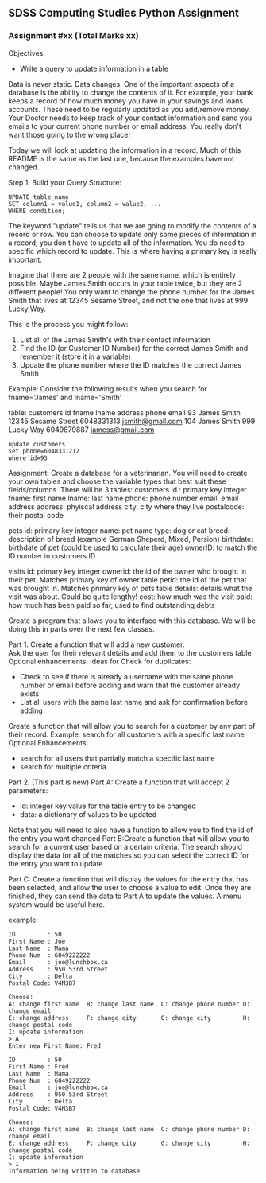 ## SDSS Computing Studies Python Assignment
### Assignment #xx (Total Marks xx)

Objectives:
* Write a query to update information in a table

Data is never static. Data changes. One of the important aspects of a database is the ability to change the contents of it.  For example, your bank keeps a record of how much money you have in your savings and loans accounts. These need to be regularly updated as you add/remove money.  Your Doctor needs to keep track of your contact information and send you emails to your current phone number or email address.  You really don't want those going to the wrong place!

Today we will look at updating the information in a record.
Much of this README is the same as the last one, because the examples have not changed.


Step 1: Build your Query
Structure:
```
UPDATE table_name
SET column1 = value1, column2 = value2, ...
WHERE condition;
```
The keyword "update" tells us that we are going to modify the contents of a record or row.
You can choose to update only some pieces of information in a record; you don't have to update all of the information.
You do need to specific which record to update.  This is where having a primary key is really important.

Imagine that there are 2 people with the same name, which is entirely possible. Maybe James Smith occurs in your table twice, but they are 2 different people!  You only want to change the phone number for the James Smith that lives at  12345 Sesame Street, and not the one that lives at 999 Lucky Way.

This is the process you might follow:
1. List all of the James Smith's with their contact information
2. Find the ID (or Customer ID Number) for the correct James Smith and remember it (store it in a variable)
3. Update the phone number where the ID matches the correct James Smith

Example:
Consider the following results when you search for fname='James' and lname='Smith'

table: customers
 id  fname   lname   address                 phone               email
 93  James   Smith   12345 Sesame Street     6048331313          jsmith@gmail.com
104  James   Smith   999 Lucky Way           6049879887          jamess@gmail.com

```
update customers
set phone=6048331212
where id=93
```

Assignment:
Create a database for a veterinarian.  You will need to create your own tables and choose the variable types that best suit these fields/columns.
There will be 3 tables:
customers
    id : primary key integer
    fname: first name 
    lname: last name
    phone: phone number
    email: email address
    address: phyiscal address
    city: city where they live
    postalcode: their postal code


pets
    id: primary key integer
    name: pet name
    type: dog or cat
    breed: description of breed (example German Sheperd, Mixed, Persion)
    birthdate: birthdate of pet (could be used to calculate their age)
    ownerID: to match the ID number in customers ID

visits
    id: primary key integer
    ownerid: the id of the owner who brought in their pet. Matches primary key of owner table
    petid: the id of the pet that was brought in. Matches primary key of pets table
    details: details what the visit was about.  Could be quite lengthy!
    cost: how much was the visit
    paid: how much has been paid so far, used to find outstanding debts


Create a program that allows you to interface with this database. 
We will be doing this in parts over the next few classes.

Part 1.
Create a function that will add a new customer.  
Ask the user for their relevant details and add them to the customers table
Optional enhancements.
Ideas for Check for duplicates:
* Check to see if there is already a username with the same phone number or email before adding and warn that the customer already exists
* List all users with the same last name and ask for confirmation before adding

Create a function that will allow you to search for a customer by any part of their record.
Example: search for all customers with a specific last name
Optional Enhancements.
* search for all users that partially match a specific last name
* search for multiple criteria


Part 2. (This part is new)
Part A: Create a function that will accept 2 parameters: 
* id: integer key value for the table entry to be changed
* data: a dictionary of values to be updated


Note that you will need to also have a function to allow you to find the id of the entry you want changed
Part B:Create a function that will allow you to search for a current user based on a certain criteria.  The search should display the data for all of the matches so you can select the correct ID for the entry you want to update

Part C: Create a function that will display the values for the entry that has been selected, and allow the user to choose a value to edit.  Once they are finished, they can send the data to Part A to update the values.  A menu system would be useful here.

example:
```
ID         : 50
First Name : Joe
Last Name  : Mama
Phone Num  : 6049222222
Email      : joe@lunchbox.ca
Address    : 950 53rd Street
City       : Delta
Postal Code: V4M3B7

Choose:
A: change first name  B: change last name  C: change phone number D: change email
E: change address     F: change city       G: change city         H: change postal code
I: update information
> A
Enter new First Name: Fred

ID         : 50
First Name : Fred
Last Name  : Mama
Phone Num  : 6049222222
Email      : joe@lunchbox.ca
Address    : 950 53rd Street
City       : Delta
Postal Code: V4M3B7

Choose:
A: change first name  B: change last name  C: change phone number D: change email
E: change address     F: change city       G: change city         H: change postal code
I: update information
> I
Information being written to database
```